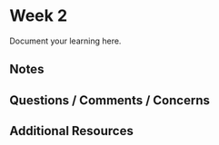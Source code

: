 # Week 2

Document your learning here.

## Notes

## Questions / Comments / Concerns

## Additional Resources
